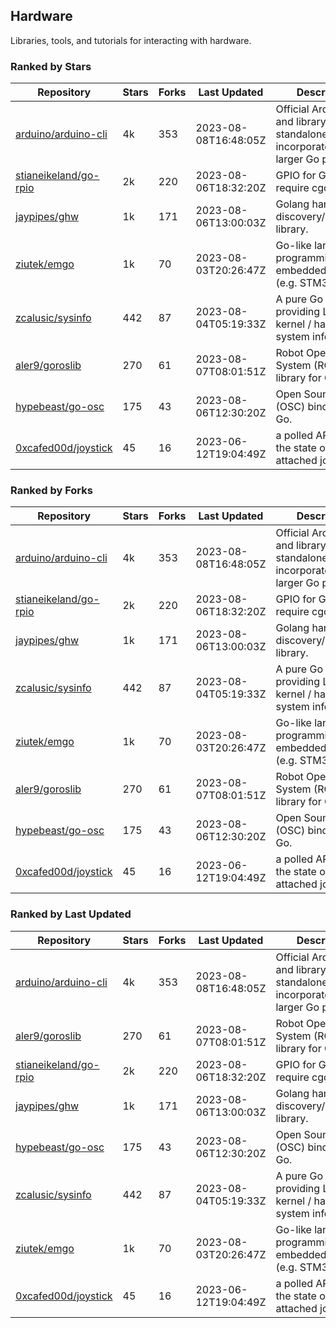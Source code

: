 ## Hardware

Libraries, tools, and tutorials for interacting with hardware.

### Ranked by Stars

| Repository | Stars | Forks | Last Updated | Description | 
|------------|-------|-------|--------------|-------------|
| [arduino/arduino-cli](https://github.com/arduino/arduino-cli) | 4k | 353 | 2023-08-08T16:48:05Z |  Official Arduino CLI and library. Can run standalone, or be incorporated into larger Go projects. |
| [stianeikeland/go-rpio](https://github.com/stianeikeland/go-rpio) | 2k | 220 | 2023-08-06T18:32:20Z |  GPIO for Go, doesn't require cgo. |
| [jaypipes/ghw](https://github.com/jaypipes/ghw) | 1k | 171 | 2023-08-06T13:00:03Z |  Golang hardware discovery/inspection library. |
| [ziutek/emgo](https://github.com/ziutek/emgo) | 1k | 70 | 2023-08-03T20:26:47Z |  Go-like language for programming embedded systems (e.g. STM32 MCU). |
| [zcalusic/sysinfo](https://github.com/zcalusic/sysinfo) | 442 | 87 | 2023-08-04T05:19:33Z |  A pure Go library providing Linux OS / kernel / hardware system information. |
| [aler9/goroslib](https://github.com/aler9/goroslib) | 270 | 61 | 2023-08-07T08:01:51Z |  Robot Operating System (ROS) library for Go. |
| [hypebeast/go-osc](https://github.com/hypebeast/go-osc) | 175 | 43 | 2023-08-06T12:30:20Z |  Open Sound Control (OSC) bindings for Go. |
| [0xcafed00d/joystick](https://github.com/0xcafed00d/joystick) | 45 | 16 | 2023-06-12T19:04:49Z |  a polled API to read the state of an attached joystick. |

### Ranked by Forks

| Repository | Stars | Forks | Last Updated | Description | 
|------------|-------|-------|--------------|-------------|
| [arduino/arduino-cli](https://github.com/arduino/arduino-cli) | 4k | 353 | 2023-08-08T16:48:05Z |  Official Arduino CLI and library. Can run standalone, or be incorporated into larger Go projects. |
| [stianeikeland/go-rpio](https://github.com/stianeikeland/go-rpio) | 2k | 220 | 2023-08-06T18:32:20Z |  GPIO for Go, doesn't require cgo. |
| [jaypipes/ghw](https://github.com/jaypipes/ghw) | 1k | 171 | 2023-08-06T13:00:03Z |  Golang hardware discovery/inspection library. |
| [zcalusic/sysinfo](https://github.com/zcalusic/sysinfo) | 442 | 87 | 2023-08-04T05:19:33Z |  A pure Go library providing Linux OS / kernel / hardware system information. |
| [ziutek/emgo](https://github.com/ziutek/emgo) | 1k | 70 | 2023-08-03T20:26:47Z |  Go-like language for programming embedded systems (e.g. STM32 MCU). |
| [aler9/goroslib](https://github.com/aler9/goroslib) | 270 | 61 | 2023-08-07T08:01:51Z |  Robot Operating System (ROS) library for Go. |
| [hypebeast/go-osc](https://github.com/hypebeast/go-osc) | 175 | 43 | 2023-08-06T12:30:20Z |  Open Sound Control (OSC) bindings for Go. |
| [0xcafed00d/joystick](https://github.com/0xcafed00d/joystick) | 45 | 16 | 2023-06-12T19:04:49Z |  a polled API to read the state of an attached joystick. |

### Ranked by Last Updated

| Repository | Stars | Forks | Last Updated | Description | 
|------------|-------|-------|--------------|-------------|
| [arduino/arduino-cli](https://github.com/arduino/arduino-cli) | 4k | 353 | 2023-08-08T16:48:05Z |  Official Arduino CLI and library. Can run standalone, or be incorporated into larger Go projects. |
| [aler9/goroslib](https://github.com/aler9/goroslib) | 270 | 61 | 2023-08-07T08:01:51Z |  Robot Operating System (ROS) library for Go. |
| [stianeikeland/go-rpio](https://github.com/stianeikeland/go-rpio) | 2k | 220 | 2023-08-06T18:32:20Z |  GPIO for Go, doesn't require cgo. |
| [jaypipes/ghw](https://github.com/jaypipes/ghw) | 1k | 171 | 2023-08-06T13:00:03Z |  Golang hardware discovery/inspection library. |
| [hypebeast/go-osc](https://github.com/hypebeast/go-osc) | 175 | 43 | 2023-08-06T12:30:20Z |  Open Sound Control (OSC) bindings for Go. |
| [zcalusic/sysinfo](https://github.com/zcalusic/sysinfo) | 442 | 87 | 2023-08-04T05:19:33Z |  A pure Go library providing Linux OS / kernel / hardware system information. |
| [ziutek/emgo](https://github.com/ziutek/emgo) | 1k | 70 | 2023-08-03T20:26:47Z |  Go-like language for programming embedded systems (e.g. STM32 MCU). |
| [0xcafed00d/joystick](https://github.com/0xcafed00d/joystick) | 45 | 16 | 2023-06-12T19:04:49Z |  a polled API to read the state of an attached joystick. |

